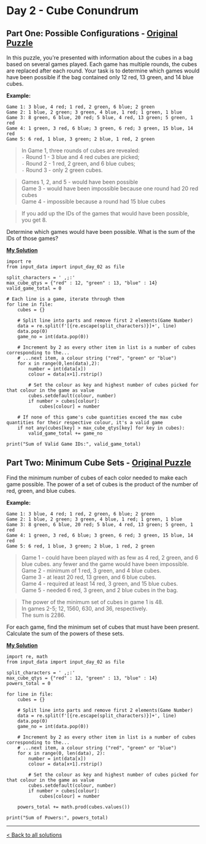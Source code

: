# Day 2 - Cube Conundrum

## Part One: Possible Configurations - [Original Puzzle](https://adventofcode.com/2023/day/1)
In this puzzle, you're presented with information about the cubes in a bag based on several games played. Each game has multiple rounds, the cubes are replaced after each round. Your task is to determine which games would have been possible if the bag contained only 12 red, 13 green, and 14 blue cubes.

__Example:__

```
Game 1: 3 blue, 4 red; 1 red, 2 green, 6 blue; 2 green  
Game 2: 1 blue, 2 green; 3 green, 4 blue, 1 red; 1 green, 1 blue  
Game 3: 8 green, 6 blue, 20 red; 5 blue, 4 red, 13 green; 5 green, 1 red  
Game 4: 1 green, 3 red, 6 blue; 3 green, 6 red; 3 green, 15 blue, 14 red  
Game 5: 6 red, 1 blue, 3 green; 2 blue, 1 red, 2 green  
```

> In Game 1, three rounds of cubes are revealed:  
`-` Round 1 - 3 blue and 4 red cubes are picked;  
`-` Round 2 - 1 red, 2 green, and 6 blue cubes;  
`-` Round 3 - only 2 green cubes.

> Games 1, 2, and 5 - would have been possible  
Game 3 - would have been impossible because one round had 20 red cubes  
Game 4 - impossible because a round had 15 blue cubes

>If you add up the IDs of the games that would have been possible, you get 8.

Determine which games would have been possible. What is the sum of the IDs of those games?

__[My Solution](https://github.com/codehath/advent-of-code-2023/blob/main/day-2/advent_day_2.1.py)__

```
import re
from input_data import input_day_02 as file

split_characters = ' ,;:'
max_cube_qtys = {"red" : 12, "green" : 13, "blue" : 14}
valid_game_total = 0

# Each line is a game, iterate through them
for line in file:
    cubes = {}
    
    # Split line into parts and remove first 2 elements(Game Number)
    data = re.split(f'[{re.escape(split_characters)}]+', line)
    data.pop(0)
    game_no = int(data.pop(0))

    # Increment by 2 as every other item in list is a number of cubes corresponding to the...
    # ...next item, a colour string ("red", "green" or "blue")
    for x in range(0,len(data),2):
        number = int(data[x])
        colour = data[x+1].rstrip()
        
        # Set the colour as key and highest number of cubes picked for that colour in the game as value
        cubes.setdefault(colour, number)
        if number > cubes[colour]:
            cubes[colour] = number
    
    # If none of this game's cube quantities exceed the max cube quantities for their respective colour, it's a valid game
    if not any(cubes[key] > max_cube_qtys[key] for key in cubes):
        valid_game_total += game_no

print("Sum of Valid Game IDs:", valid_game_total)
```

## Part Two: Minimum Cube Sets - [Original Puzzle](https://adventofcode.com/2023/day/2)

Find the minimum number of cubes of each color needed to make each game possible. The power of a set of cubes is the product of the number of red, green, and blue cubes. 

__Example:__

```
Game 1: 3 blue, 4 red; 1 red, 2 green, 6 blue; 2 green  
Game 2: 1 blue, 2 green; 3 green, 4 blue, 1 red; 1 green, 1 blue  
Game 3: 8 green, 6 blue, 20 red; 5 blue, 4 red, 13 green; 5 green, 1 red  
Game 4: 1 green, 3 red, 6 blue; 3 green, 6 red; 3 green, 15 blue, 14 red  
Game 5: 6 red, 1 blue, 3 green; 2 blue, 1 red, 2 green  
```

> Game 1 - could have been played with as few as 4 red, 2 green, and 6 blue cubes. any fewer and the game would have been impossible.  
Game 2 - minimum of 1 red, 3 green, and 4 blue cubes.  
Game 3 - at least 20 red, 13 green, and 6 blue cubes.  
Game 4 - required at least 14 red, 3 green, and 15 blue cubes.  
Game 5 - needed 6 red, 3 green, and 2 blue cubes in the bag.

> The power of the minimum set of cubes in game 1 is 48.  
In games 2-5; 12, 1560, 630, and 36, respectively.  
The sum is 2286.

For each game, find the minimum set of cubes that must have been present. Calculate the sum of the powers of these sets.

__[My Solution](https://github.com/codehath/advent-of-code-2023/blob/main/day-2/advent_day_2.2.py)__

```
import re, math
from input_data import input_day_02 as file

split_characters = ' ,;:'
max_cube_qtys = {"red" : 12, "green" : 13, "blue" : 14}
powers_total = 0

for line in file:
    cubes = {}
    
    # Split line into parts and remove first 2 elements(Game Number)
    data = re.split(f'[{re.escape(split_characters)}]+', line)
    data.pop(0)
    game_no = int(data.pop(0))
    
    # Increment by 2 as every other item in list is a number of cubes corresponding to the...
    # ...next item, a colour string ("red", "green" or "blue")
    for x in range(0, len(data), 2):
        number = int(data[x])
        colour = data[x+1].rstrip()
        
        # Set the colour as key and highest number of cubes picked for that colour in the game as value
        cubes.setdefault(colour, number)
        if number > cubes[colour]:
            cubes[colour] = number
    
    powers_total += math.prod(cubes.values())

print("Sum of Powers:", powers_total)
```

---
[< Back to all solutions](https://github.com/codehath/advent-of-code-2023/tree/main)
